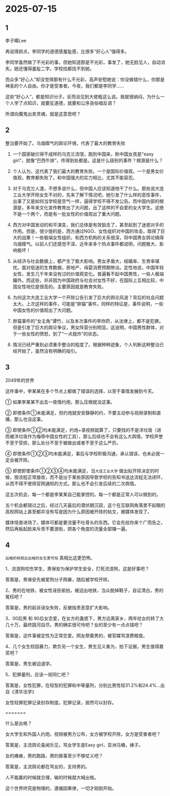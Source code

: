 # 2025-07-15

## 1

李子暘Lee

再说得损点，李同学的道德感羞耻感，比很多“好心人”强得多。

李同学虽然做了不光彩的事，但她知道那是不光彩，事发了，她无脸见人，自动消失。她还懂得羞耻二字。学校找都找不到她。

而众多“好心人”却没觉得那有什么不光彩，高声安慰她说：你没做错什么，你那是神圣的个人自由。你才是受害者。今夜，我们都是李同学……

这些“好心人”，都是知识分子。反而没见到大佬粗这么说。我就很纳闷，为什么一个人学了点知识，就要反道德，就要和公序良俗唱反调？

所谓向魔鬼出卖灵魂，就是这意思吧？

## 2

整治要开始了。乌烟瘴气的舆论环境，代表了最大的教育失败

1. 一个国家破烂得不成样的乌克兰流氓，跑到中国来，称中国女孩是"easy girl”，就像“巴西牛排”，传得到处都是。这是什么级别的事件？根源是什么？

2. 个人认为，这代表了我们最大的教育失败。一个是国际价值观，一个是男女价值观，教育都失败了。和中国强大的实力相比，尤其不能容忍。

3. 对于乌克兰人渣，不想多说什么，但中国人应该知道他干了什么。那些说大连工业大学开除女生不对的，先来了解下情况吧，她引发了什么样的恶性事件，出事了又是如何当学校是空气一样，逼得学校不得不发公告。而中国内部的根源是，多年来文化宣传教育出了大问题，出了这样的不自爱的女大学生。这绝不是一个两个，而是有一批女性的价值观出了重大问题。

4. 西方对中国发动的和平演变，我们总体是有效狙击了，甚至起到了迷惑对手的作用。但是，很少提的是，西方通过NGO、女性组织对中国的攻击，取得了巨大的战果！一些极端女性组织，和西方机构的关系很深，将中国男女舆论搞得乌烟瘴气。以前人们还感觉不深，近年来多个热点事件都说明，问题极大、影响极坏！

5. 从经济与社会数据上，都产生了极大影响。男女矛盾大，结婚率、生育率堪忧。面对低迷的生育数据，房地产、母婴消费预期惨淡。定性地说，中国年轻女性，发生几千年来没有过的价值观变化。普遍看不起中国男性，一些人极端媚外。而这些，并非因为中国政府与社会对女性不好，在国际上互相比较，中国女性地位是很高的。主要原因就是教育失败。

6. 为何这次大连工业大学一个开除公告引发了巨大的舆论风波？背后的社会问题太大。上次这样的事件，可能是“胖猫”事件。同样的特征是，事件说明，一些中国女性的价值观出了大问题。

7. 胖猫事件的“女主角”谭竹，以及本次事件的李欣莳，从法律上，都不是犯罪。但是引发了巨大的舆论争议，男女阵营分别明显。这说明，中国男性群体，对于一些女性的愤怒，到了“一点就炸”的状态。

8. 情况已经严重到必须重手整治的程度了。根据种种迹象，个人判断这种整治已经开始了，虽然没有明确的指引。

## 3

2049年的世界

这件事中，李某某在多个节点上都做了错误的选择，以至于事情发展到今天。

① 如果李某某不出去一夜情约炮，那么压根就没这事。

② 即使条件①未能满足，但约炮就安安静静的约，不要主动参与视频录制和直播，那么也没这事。

③ 即使条件①②均未能满足，约炮+录视频就算了，只要找的不是洋垃圾（进而被洋垃圾作为侮辱中国女性的工具），那么后续也不会有这么大舆情，学校声誉不至于受损，那么处分不至于被做出或者不至于这么严厉。

④ 即使条件①②③均未能满足，事后与学校积极沟通，承认错误，也未必就一定会被开除。

⑤ 即使即使条件①②③④均未能满足，当`大连工业大学` 做出拟开除决定的时候，按流程正常接收，而不是出于某些原因导致学校的告知书送达流程无法闭环，从而不得不使用官网通知的方式。那么也不会引发后续的二次舆情。

这五次机会，每一个都是李某某自己能掌控的。每一个都是正常人可以做到的。

五个机会都错过之后，经过几天最后的潜伏期沉寂，这个在互联网角落里不起眼的高校网站上甚至都并没有写是因为什么原因被开除的帖文，被媒体发现了。

媒体怪兽进场了。媒体可都是要流量不吐骨头的东西。它会先给你来个广而告之，然后再板起脸来斥责不要游街，把各个角度的流量全部赚一遍。



## 4

`出格的校规比出格的女生更可怕`  真相比这更恐怖。

1、流浪狗咬伤学生，男保安为保护学生安全，打死流浪狗，这是好事吧？

答案是，男保安先被爱狗分子网暴，随后被学校开除。

2、男的在地铁，被女性诬告偷拍，被迫出地铁，当众脱掉鞋子，自证清白，男的冤枉吧？

答案是，男的起诉诬女失败，反被指责恶意扩大影响。

3、00后男 和 90后女恋爱，在女方的蛊惑下，男方远离家乡，两年给女的转了大几十万，最终跳河自尽。男的确实很可怜吧？女的至少有一点点错吧？

答案是，这件事被定性为正常恋爱。网友祭奠男的，被官媒骂浪费粮食。

4、几个女生校园暴力，欺负另一个女生，男生见义勇为，拍下证据，男生值得嘉奖吧？

答案是，男生被迫退学。

5、犯罪量刑，应该一视同仁吧？

答案是，女性犯罪，在轻型的犯罪和中等量刑，分别比男性轻31.2%和24.4%...出自《清华法学》

女性轻罪犯罪记录封存制度。犯罪记录，居然可以封存。

=======

什么是出格？

女大学生和外国人约炮，视频被男方公布，女方被学校开除，女方是受害者吧？

答案是，主流舆论喜闻乐见，骂女学生是Easy girl，亚洲马桶，婊子。

女的瘫痪，男的跑路，男的做事至少不够仗义吧？

答案是，主流舆论都在骂女的，支持男的。

人不能赢的时候就合理，输的时候就大喊出格。

这个世界终究是物理的，遵循因果律，一切才刚刚开始。




